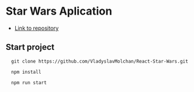 # Star Wars Aplication

- [Link to repository](https://github.com/VladyslavMolchan/React-Star-Wars)

## Start project
```
  git clone https://github.com/VladyslavMolchan/React-Star-Wars.git
  
  npm install
   
  npm run start
```